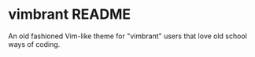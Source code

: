 # vimbrant README

An old fashioned Vim-like theme for "vimbrant" users that love old school ways of coding.
